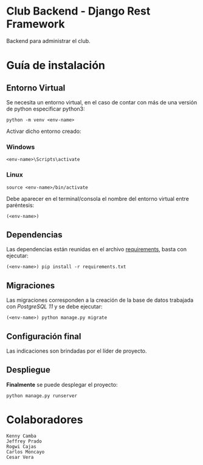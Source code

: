 # **Club Backend - Django Rest Framework**
Backend para administrar el club.

# Guía de instalación
## Entorno Virtual
Se necesita un entorno virtual, en el caso de contar con más de una versión de python especificar python3:
```
python -m venv <env-name>
```
Activar dicho entorno creado:
### Windows
```
<env-name>\Scripts\activate
```
### Linux
```
source <env-name>/bin/activate
```
Debe aparecer en el terminal/consola el nombre del entorno virtual entre paréntesis:
```
(<env-name>)
```
## Dependencias
Las dependencias están reunidas en el archivo [requirements](requirements.txt), basta con ejecutar:
```
(<env-name>) pip install -r requirements.txt
```
## Migraciones
Las migraciones corresponden a la creación de la base de datos trabajada con *PostgreSQL 11* y se debe ejecutar:
```
(<env-name>) python manage.py migrate
```
## Configuración final
Las indicaciones son brindadas por el líder de proyecto.
## Despliegue
**Finalmente** se puede desplegar el proyecto: 
```
python manage.py runserver
```
# Colaboradores
```
Kenny Camba
Jeffrey Prado
Rogwi Cajas
Carlos Moncayo
Cesar Vera
```